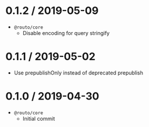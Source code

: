 # 0.1.2 / 2019-05-09

- `@routo/core`
  - Disable encoding for query stringify

# 0.1.1 / 2019-05-02

- Use prepublishOnly instead of deprecated prepublish

# 0.1.0 / 2019-04-30

- `@routo/core`
  - Initial commit
